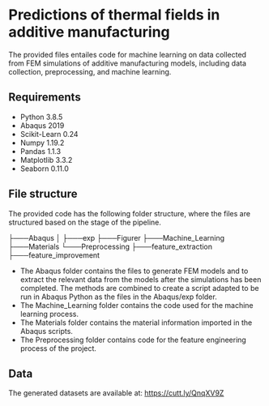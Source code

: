 # Predictions of thermal fields in additive manufacturing

The provided files entailes code for machine learning on data collected from FEM simulations of additive manufacturing models, including data collection, preprocessing, and machine learning.

## Requirements
* Python 3.8.5
* Abaqus 2019
* Scikit-Learn 0.24
* Numpy 1.19.2
* Pandas 1.1.3
* Matplotlib 3.3.2
* Seaborn 0.11.0


## File structure
The provided code has the following folder structure, where the files are structured based on the stage of the pipeline. 

├───Abaqus
│   ├───exp
├───Figurer
├───Machine_Learning
├───Materials
└───Preprocessing
    ├───feature_extraction
    ├───feature_improvement

* The Abaqus folder contains the files to generate FEM models and to extract the relevant data from the models after the simulations has been completed. The methods are combined to create a script adapted to be run in Abaqus Python as the files in the Abaqus/exp folder.
* The Machine_Learning folder contains the code used for the machine learning process.
* The Materials folder contains the material information imported in the Abaqus scripts.
* The Preprocessing folder contains code for the feature engineering process of the project. 

## Data
The generated datasets are available at: https://cutt.ly/QnqXV9Z
